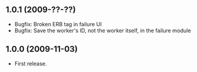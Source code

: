## 1.0.1 (2009-??-??)

* Bugfix: Broken ERB tag in failure UI
* Bugfix: Save the worker's ID, not the worker itself, in the failure module

## 1.0.0 (2009-11-03)

* First release.
